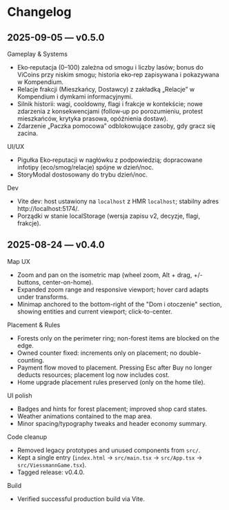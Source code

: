# Changelog

## 2025-09-05 — v0.5.0

Gameplay & Systems
- Eko‑reputacja (0–100) zależna od smogu i liczby lasów; bonus do ViCoins przy niskim smogu; historia eko‑rep zapisywana i pokazywana w Kompendium.
- Relacje frakcji (Mieszkańcy, Dostawcy) z zakładką „Relacje” w Kompendium i dymkami informacyjnymi.
- Silnik historii: wagi, cooldowny, flagi i frakcje w kontekście; nowe zdarzenia z konsekwencjami (follow‑up po porozumieniu, protest mieszkańców, krytyka prasowa, opóźnienia dostaw).
- Zdarzenie „Paczka pomocowa” odblokowujące zasoby, gdy gracz się zacina.

UI/UX
- Pigułka Eko‑reputacji w nagłówku z podpowiedzią; dopracowane infotipy (eco/smog/relacje) spójne w dzień/noc.
- StoryModal dostosowany do trybu dzień/noc.

Dev
- Vite dev: host ustawiony na `localhost` z HMR `localhost`; stabilny adres http://localhost:5174/.
- Porządki w stanie localStorage (wersja zapisu v2, decyzje, flagi, frakcje).

## 2025-08-24 — v0.4.0

Map UX
- Zoom and pan on the isometric map (wheel zoom, Alt + drag, +/- buttons, center-on-home).
- Expanded zoom range and responsive viewport; hover card adapts under transforms.
- Minimap anchored to the bottom-right of the "Dom i otoczenie" section, showing entities and current viewport; click-to-center.

Placement & Rules
- Forests only on the perimeter ring; non-forest items are blocked on the edge.
- Owned counter fixed: increments only on placement; no double-counting.
- Payment flow moved to placement. Pressing Esc after Buy no longer deducts resources; placement log now includes cost.
- Home upgrade placement rules preserved (only on the home tile).

UI polish
- Badges and hints for forest placement; improved shop card states.
- Weather animations contained to the map area.
- Minor spacing/typography tweaks and header economy summary.

Code cleanup
- Removed legacy prototypes and unused components from `src/`.
- Kept a single entry (`index.html` → `src/main.tsx` → `src/App.tsx` → `src/ViessmannGame.tsx`).
- Tagged release: v0.4.0.

Build
- Verified successful production build via Vite.
